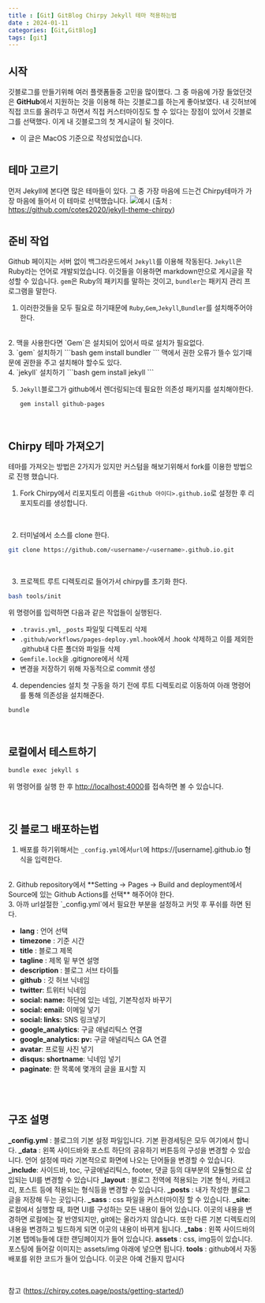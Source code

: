 ```yaml
---
title : [Git] GitBlog Chirpy Jekyll 테마 적용하는법
date : 2024-01-11
categories: [Git,GitBlog]
tags: [git]
---
```




## 시작

깃블로그를 만들기위해 여러 플랫폼들중 고민을 많이했다. 그 중 마음에 가장 들었던것은 **GitHub**에서 지원하는 것을 이용해 하는 깃블로그를 하는게 좋아보였다. 내 깃허브에 직접 코드를 올려두고 하면서 직접 커스터마이징도 할 수 있다는 장점이 있어서 깃블로그를 선택했다. 이게 내 깃블로그의 첫 게시글이 될 것이다. 

- 이 글은 MacOS 기준으로 작성되었습니다.


#
## 테마 고르기

먼저 Jekyll에 본다면 많은 테마들이 있다. 그 중 가장 마음에 드는건 Chirpy테마가 가장 마음에 들어서 이 테마로 선택했습니다.
![예시](https://camo.githubusercontent.com/8f2b30de2cccca73b48c4a424f0d83a9d2fed609738fa311e3e1f1f6c903e9bf/68747470733a2f2f6368697270792d696d672e6e65746c6966792e6170702f636f6d6d6f6e732f646576696365732d6d6f636b75702e706e67)
(출처 : https://github.com/cotes2020/jekyll-theme-chirpy)

#
## 준비 작업

Github 페이지는 서버 없이 백그라운드에서 `Jekyll`를 이용해 작동된다. 
`Jekyll`은 Ruby라는 언어로 개발되었습니다. 이것들을 이용하면 markdown만으로 게시글을 작성할 수 있습니다.
`gem`은 Ruby의 패키지를 말하는 것이고, `bundler`는 패키지 관리 프로그램을 말한다.

1. 이러한것들을 모두 필요로 하기때문에 `Ruby`,`Gem`,`Jekyll`,`Bundler`를 설치해주어야 한다.
<br/>
2. 맥을 사용한다면 `Gem`은 설치되어 있어서 따로 설치가 필요없다.
<br/>
3. `gem` 설치하기
    ```bash
    gem install bundler
    ```
    맥에서 권한 오류가 뜰수 있기때문에 권한을 주고 설치해야 할수도 있다.  
<br/> 
4. `jekyll` 설치하기
    ```bash
    gem install jekyll
    ```
    <br/>

5.  `Jekyll`블로그가 github에서 렌더링되는데 필요한 의존성 패키지를 설치해야한다.
    ```bash
    gem install github-pages
    ```
<br/>

## Chirpy 테마 가져오기
테마를 가져오는 방법은 2가지가 있지만 커스텀을 해보기위해서  fork를 이용한 방법으로 진행 했습니다.

1. Fork Chirpy에서 리포지토리 이름을 `<Github 아이디>.github.io`로 설정한 후 리포지토리를 생성합니다.
<br/>

2. 터미널에서 소스를 clone 한다.
```bash
git clone https://github.com/<username>/<username>.github.io.git
```
<br/>

3. 프로젝트 루트 디렉토리로 들어가서 chirpy를 초기화 한다.

```bash
bash tools/init
```
위 명령어를 입력하면 다음과 같은 작업들이 실행된다.
- `.travis.yml`, `_posts` 파일및 디렉토리 삭제
- `.github/workflows/pages-deploy.yml.hook`에서 .hook 삭제하고 이를 제외한 .github내 다른 폴더와 파일들 삭제
- `Gemfile.lock`을 .gitignore에서 삭제
- 변경을 저장하기 위해 자동적으로 commit 생성

4. dependencies 설치
첫 구동을 하기 전에 루트 디렉토리로 이동하여 아래 명령어를 통해 의존성을 설치해준다.
```bash
bundle
```
<br/>

## 로컬에서 테스트하기
```bash
bundle exec jekyll s 
```
위 명령어를 실행 한 후 <http://localhost:4000>를 접속하면 볼 수 있습니다.

<br/>

## 깃 블로그 배포하는법
1. 배포를 하기위해서는 `_config.yml`에서`url`에 https://[username].github.io 형식을 입력한다.
<br/>
2. Github repository에서 **Setting -> Pages -> Build and deployment에서 Source에 있는 Github Actions를 선택** 해주어야 한다.
<br/>
3. 아까 url설절한 `_config.yml`에서 필요한 부분을 설정하고 커밋 후 푸쉬를 하면 된다.

- **lang** : 언어 선택
- **timezone** : 기준 시간 
- **title** : 블로그 제목 
- **tagline** : 제목 밑 부연 설명 
- **description** : 블로그 서브 타이틀
- **github** : 깃 허브 닉네임
- **twitter**: 트위터 닉네임
- **social: name:** 하단에 있는 네임, 기본작성자 바꾸기
- **social: email:** 이메일 넣기
- **social: links:** SNS 링크넣기
- **google_analytics**: 구글 애널리틱스 연결
- **google_analytics: pv:** 구글 애널리틱스 GA 연결
- **avatar**: 프로필 사진 넣기
- **disqus: shortname**: 닉네임 넣기
- **paginate**: 한 목록에 몇개의 글을 표시할 지


<br/>
<br/>

## 구조 설명
**_config.yml** : 블로그의 기본 설정 파일입니다. 기본 환경세팅은 모두 여기에서 합니다.
**_data** : 왼쪽 사이드바와 포스트 하단의 공유하기 버튼등의 구성을 변경할 수 있습니다. 언어 설정에 따라 기본적으로 화면에 나오는 단어들을 변경할 수 있습니다.
**_include**: 사이드바, toc, 구글애널리틱스, footer, 댓글 등의 대부분의 모듈형으로 삽입되는 UI를 변경할 수 있습니다
**_layout** : 블로그 전역에 적용되는 기본 형식, 카테고리, 포스트 등에 적용되는 형식등을 변경할 수 있습니다.
**_posts** : 내가 작성한 블로그 글을 저장해 두는 곳입니다.
**_sass** : css 파일을 커스터마이징 할 수 있습니다.
**_site**: 로컬에서 실행할 때, 화면 UI를 구성하는 모든 내용이 들어 있습니다. 이곳의 내용을 변경하면 로컬에는 잘 반영되지만, git에는 올라가지 않습니다. 또한 다른 기본 디렉토리의 내용을 변경하고 빌드하게 되면 이곳의 내용이 바뀌게 됩니다.
**_tabs** : 왼쪽 사이드바의 기본 탭메뉴들에 대한 랜딩페이지가 들어 있습니다.
**assets** : css, img등이 있습니다. 포스팅에 들어갈 이미지는 assets/img 아래에 넣으면 됩니다.
**tools** : github에서 자동 배포를 위한 코드가 들어 있습니다. 이곳은 아예 건들지 맙시다

<br/>

참고 (https://chirpy.cotes.page/posts/getting-started/)

